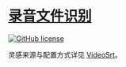 # [录音文件识别](https://help.aliyun.com/document_detail/90726.html)

[![GitHub license](https://img.shields.io/github/license/iydon/aliyun-filetrans?style=flat-square)](https://github.com/iydon/aliyun-filetrans/blob/main/LICENSE.txt)

灵感来源与配置方式详见 [VideoSrt](https://github.com/wxbool/video-srt-windows)。
